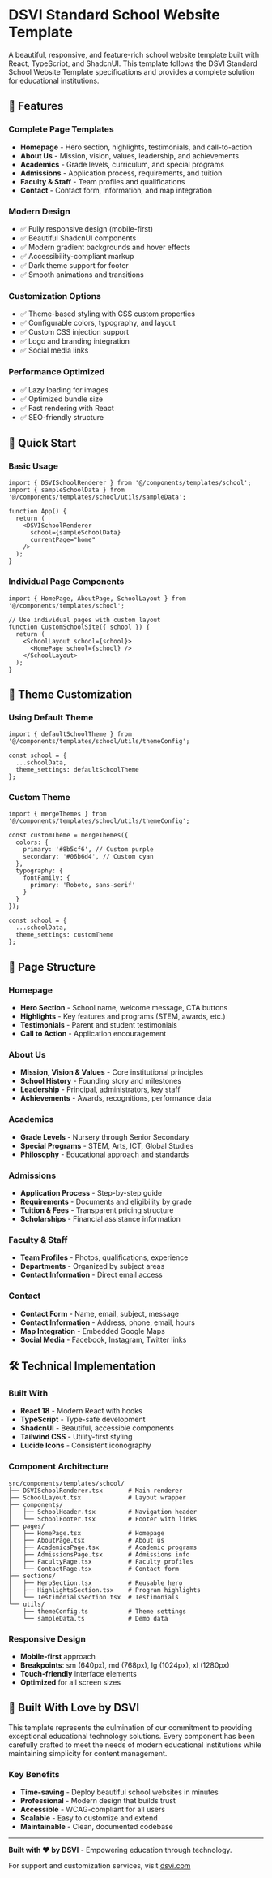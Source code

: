 # DSVI Standard School Website Template

A beautiful, responsive, and feature-rich school website template built with React, TypeScript, and ShadcnUI. This template follows the DSVI Standard School Website Template specifications and provides a complete solution for educational institutions.

## 🌟 Features

### **Complete Page Templates**
- **Homepage** - Hero section, highlights, testimonials, and call-to-action
- **About Us** - Mission, vision, values, leadership, and achievements
- **Academics** - Grade levels, curriculum, and special programs
- **Admissions** - Application process, requirements, and tuition
- **Faculty & Staff** - Team profiles and qualifications
- **Contact** - Contact form, information, and map integration

### **Modern Design**
- ✅ Fully responsive design (mobile-first)
- ✅ Beautiful ShadcnUI components
- ✅ Modern gradient backgrounds and hover effects
- ✅ Accessibility-compliant markup
- ✅ Dark theme support for footer
- ✅ Smooth animations and transitions

### **Customization Options**
- ✅ Theme-based styling with CSS custom properties
- ✅ Configurable colors, typography, and layout
- ✅ Custom CSS injection support
- ✅ Logo and branding integration
- ✅ Social media links

### **Performance Optimized**
- ✅ Lazy loading for images
- ✅ Optimized bundle size
- ✅ Fast rendering with React
- ✅ SEO-friendly structure

## 🚀 Quick Start

### Basic Usage

```tsx
import { DSVISchoolRenderer } from '@/components/templates/school';
import { sampleSchoolData } from '@/components/templates/school/utils/sampleData';

function App() {
  return (
    <DSVISchoolRenderer 
      school={sampleSchoolData}
      currentPage="home"
    />
  );
}
```

### Individual Page Components

```tsx
import { HomePage, AboutPage, SchoolLayout } from '@/components/templates/school';

// Use individual pages with custom layout
function CustomSchoolSite({ school }) {
  return (
    <SchoolLayout school={school}>
      <HomePage school={school} />
    </SchoolLayout>
  );
}
```
## 🎨 Theme Customization

### Using Default Theme
```tsx
import { defaultSchoolTheme } from '@/components/templates/school/utils/themeConfig';

const school = {
  ...schoolData,
  theme_settings: defaultSchoolTheme
};
```

### Custom Theme
```tsx
import { mergeThemes } from '@/components/templates/school/utils/themeConfig';

const customTheme = mergeThemes({
  colors: {
    primary: '#8b5cf6', // Custom purple
    secondary: '#06b6d4', // Custom cyan
  },
  typography: {
    fontFamily: {
      primary: 'Roboto, sans-serif'
    }
  }
});

const school = {
  ...schoolData,
  theme_settings: customTheme
};
```

## 📱 Page Structure

### Homepage
- **Hero Section** - School name, welcome message, CTA buttons
- **Highlights** - Key features and programs (STEM, awards, etc.)
- **Testimonials** - Parent and student testimonials
- **Call to Action** - Application encouragement

### About Us
- **Mission, Vision & Values** - Core institutional principles
- **School History** - Founding story and milestones
- **Leadership** - Principal, administrators, key staff
- **Achievements** - Awards, recognitions, performance data

### Academics
- **Grade Levels** - Nursery through Senior Secondary
- **Special Programs** - STEM, Arts, ICT, Global Studies
- **Philosophy** - Educational approach and standards

### Admissions
- **Application Process** - Step-by-step guide
- **Requirements** - Documents and eligibility by grade
- **Tuition & Fees** - Transparent pricing structure
- **Scholarships** - Financial assistance information

### Faculty & Staff
- **Team Profiles** - Photos, qualifications, experience
- **Departments** - Organized by subject areas
- **Contact Information** - Direct email access

### Contact
- **Contact Form** - Name, email, subject, message
- **Contact Information** - Address, phone, email, hours
- **Map Integration** - Embedded Google Maps
- **Social Media** - Facebook, Instagram, Twitter links
## 🛠️ Technical Implementation

### Built With
- **React 18** - Modern React with hooks
- **TypeScript** - Type-safe development
- **ShadcnUI** - Beautiful, accessible components
- **Tailwind CSS** - Utility-first styling
- **Lucide Icons** - Consistent iconography

### Component Architecture
```
src/components/templates/school/
├── DSVISchoolRenderer.tsx       # Main renderer
├── SchoolLayout.tsx             # Layout wrapper
├── components/
│   ├── SchoolHeader.tsx         # Navigation header
│   └── SchoolFooter.tsx         # Footer with links
├── pages/
│   ├── HomePage.tsx             # Homepage
│   ├── AboutPage.tsx            # About us
│   ├── AcademicsPage.tsx        # Academic programs
│   ├── AdmissionsPage.tsx       # Admissions info
│   ├── FacultyPage.tsx          # Faculty profiles
│   └── ContactPage.tsx          # Contact form
├── sections/
│   ├── HeroSection.tsx          # Reusable hero
│   ├── HighlightsSection.tsx    # Program highlights
│   └── TestimonialsSection.tsx  # Testimonials
└── utils/
    ├── themeConfig.ts           # Theme settings
    └── sampleData.ts            # Demo data
```

### Responsive Design
- **Mobile-first** approach
- **Breakpoints**: sm (640px), md (768px), lg (1024px), xl (1280px)
- **Touch-friendly** interface elements
- **Optimized** for all screen sizes

## 🎯 Built With Love by DSVI

This template represents the culmination of our commitment to providing exceptional educational technology solutions. Every component has been carefully crafted to meet the needs of modern educational institutions while maintaining simplicity for content management.

### Key Benefits
- **Time-saving** - Deploy beautiful school websites in minutes
- **Professional** - Modern design that builds trust
- **Accessible** - WCAG-compliant for all users
- **Scalable** - Easy to customize and extend
- **Maintainable** - Clean, documented codebase

---

**Built with ❤️ by DSVI** - Empowering education through technology.

For support and customization services, visit [dsvi.com](https://dsvi.com)
